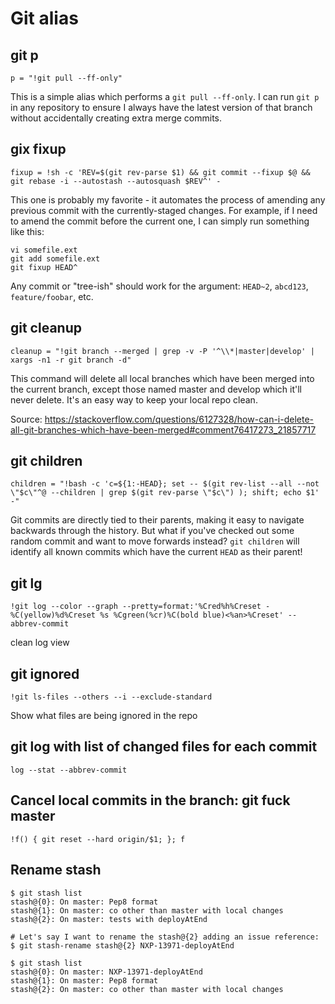 # Git alias

## git p

```shell
p = "!git pull --ff-only"
```

This is a simple alias which performs a `git pull --ff-only`. I can run `git p` in any repository to ensure I always have the latest version of that branch without accidentally creating extra merge commits.

## gix fixup <commit>

```shell
fixup = !sh -c 'REV=$(git rev-parse $1) && git commit --fixup $@ && git rebase -i --autostash --autosquash $REV^' -
```

This one is probably my favorite - it automates the process of amending any previous commit with the currently-staged changes. For example, if I need to amend the commit before the current one, I can simply run something like this:

```shell
vi somefile.ext
git add somefile.ext
git fixup HEAD^
```

Any commit or "tree-ish" should work for the argument: `HEAD~2`, `abcd123`, `feature/foobar`, etc.

## git cleanup

```shell
cleanup = "!git branch --merged | grep -v -P '^\\*|master|develop' | xargs -n1 -r git branch -d"
```

This command will delete all local branches which have been merged into the current branch, except those named master and develop which it'll never delete. It's an easy way to keep your local repo clean.

Source: https://stackoverflow.com/questions/6127328/how-can-i-delete-all-git-branches-which-have-been-merged#comment76417273_21857717

## git children

```shell
children = "!bash -c 'c=${1:-HEAD}; set -- $(git rev-list --all --not \"$c\"^@ --children | grep $(git rev-parse \"$c\") ); shift; echo $1' -"
```

Git commits are directly tied to their parents, making it easy to navigate backwards through the history. But what if you've checked out some random commit and want to move forwards instead? `git children` will identify all known commits which have the current `HEAD` as their parent!

## git lg

```shell
!git log --color --graph --pretty=format:'%Cred%h%Creset -%C(yellow)%d%Creset %s %Cgreen(%cr)%C(bold blue)<%an>%Creset' --abbrev-commit
```

clean log view

## git ignored

```shell
!git ls-files --others --i --exclude-standard
```

Show what files are being ignored in the repo

## git log with list of changed files for each commit

```shell
log --stat --abbrev-commit
```

## Cancel local commits in the branch: git fuck master

```shell
!f() { git reset --hard origin/$1; }; f
```

## Rename stash

```log
$ git stash list
stash@{0}: On master: Pep8 format
stash@{1}: On master: co other than master with local changes
stash@{2}: On master: tests with deployAtEnd

# Let's say I want to rename the stash@{2} adding an issue reference:
$ git stash-rename stash@{2} NXP-13971-deployAtEnd

$ git stash list
stash@{0}: On master: NXP-13971-deployAtEnd
stash@{1}: On master: Pep8 format
stash@{2}: On master: co other than master with local changes
```
